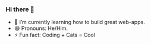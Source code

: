 ### Hi there 👋

- 🌱 I’m currently learning how to build great web-apps.
- 😄 Pronouns: He/Him.
- ⚡ Fun fact: Coding + Cats = Cool
